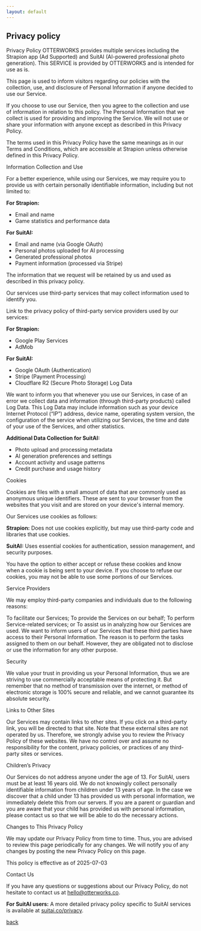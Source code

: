 ```yaml
---
layout: default
---
```


## Privacy policy

Privacy Policy
OTTERWORKS provides multiple services including the Strapion app (Ad Supported) and SuitAI (AI-powered professional photo generation). This SERVICE is provided by OTTERWORKS and is intended for use as is.

This page is used to inform visitors regarding our policies with the collection, use, and disclosure of Personal Information if anyone decided to use our Service.

If you choose to use our Service, then you agree to the collection and use of information in relation to this policy. The Personal Information that we collect is used for providing and improving the Service. We will not use or share your information with anyone except as described in this Privacy Policy.

The terms used in this Privacy Policy have the same meanings as in our Terms and Conditions, which are accessible at Strapion unless otherwise defined in this Privacy Policy.

Information Collection and Use

For a better experience, while using our Services, we may require you to provide us with certain personally identifiable information, including but not limited to:

**For Strapion:**
- Email and name
- Game statistics and performance data

**For SuitAI:**
- Email and name (via Google OAuth)
- Personal photos uploaded for AI processing
- Generated professional photos
- Payment information (processed via Stripe)

The information that we request will be retained by us and used as described in this privacy policy.

Our services use third-party services that may collect information used to identify you.

Link to the privacy policy of third-party service providers used by our services:

**For Strapion:**
- Google Play Services
- AdMob

**For SuitAI:**
- Google OAuth (Authentication)
- Stripe (Payment Processing)
- Cloudflare R2 (Secure Photo Storage)
Log Data

We want to inform you that whenever you use our Services, in case of an error we collect data and information (through third-party products) called Log Data. This Log Data may include information such as your device Internet Protocol (“IP”) address, device name, operating system version, the configuration of the service when utilizing our Services, the time and date of your use of the Services, and other statistics.

**Additional Data Collection for SuitAI:**
- Photo upload and processing metadata
- AI generation preferences and settings
- Account activity and usage patterns
- Credit purchase and usage history

Cookies

Cookies are files with a small amount of data that are commonly used as anonymous unique identifiers. These are sent to your browser from the websites that you visit and are stored on your device's internal memory.

Our Services use cookies as follows:

**Strapion:** Does not use cookies explicitly, but may use third-party code and libraries that use cookies.

**SuitAI:** Uses essential cookies for authentication, session management, and security purposes.

You have the option to either accept or refuse these cookies and know when a cookie is being sent to your device. If you choose to refuse our cookies, you may not be able to use some portions of our Services.

Service Providers

We may employ third-party companies and individuals due to the following reasons:

To facilitate our Services;
To provide the Services on our behalf;
To perform Service-related services; or
To assist us in analyzing how our Services are used.
We want to inform users of our Services that these third parties have access to their Personal Information. The reason is to perform the tasks assigned to them on our behalf. However, they are obligated not to disclose or use the information for any other purpose.

Security

We value your trust in providing us your Personal Information, thus we are striving to use commercially acceptable means of protecting it. But remember that no method of transmission over the internet, or method of electronic storage is 100% secure and reliable, and we cannot guarantee its absolute security.

Links to Other Sites

Our Services may contain links to other sites. If you click on a third-party link, you will be directed to that site. Note that these external sites are not operated by us. Therefore, we strongly advise you to review the Privacy Policy of these websites. We have no control over and assume no responsibility for the content, privacy policies, or practices of any third-party sites or services.

Children’s Privacy

Our Services do not address anyone under the age of 13. For SuitAI, users must be at least 16 years old. We do not knowingly collect personally identifiable information from children under 13 years of age. In the case we discover that a child under 13 has provided us with personal information, we immediately delete this from our servers. If you are a parent or guardian and you are aware that your child has provided us with personal information, please contact us so that we will be able to do the necessary actions.

Changes to This Privacy Policy

We may update our Privacy Policy from time to time. Thus, you are advised to review this page periodically for any changes. We will notify you of any changes by posting the new Privacy Policy on this page.

This policy is effective as of 2025-07-03

Contact Us

If you have any questions or suggestions about our Privacy Policy, do not hesitate to contact us at hello@otterworks.co.

**For SuitAI users:** A more detailed privacy policy specific to SuitAI services is available at [suitai.co/privacy](https://suitai.co/privacy).

[back](./)
